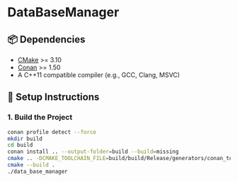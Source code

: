# DataBaseManager

## 📦 Dependencies

- [CMake](https://cmake.org/) >= 3.10
- [Conan](https://conan.io/) >= 1.50
- A C++11 compatible compiler (e.g., GCC, Clang, MSVC)

## 🔧 Setup Instructions

### 1. Build the Project
```bash
conan profile detect --force
mkdir build
cd build
conan install .. --output-folder=build --build=missing
cmake .. -DCMAKE_TOOLCHAIN_FILE=build/build/Release/generators/conan_toolchain.cmake  -DCMAKE_BUILD_TYPE=Release
cmake --build .
./data_base_manager